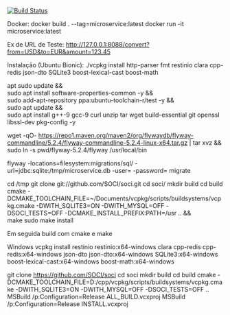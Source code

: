 [![Build Status](https://travis-ci.com/ahmedyarub/micro-service.svg?branch=master)](https://travis-ci.com/ahmedyarub/micro-service)

Docker:
docker build . --tag=microservice:latest
docker run -it microservice:latest

Ex de URL de Teste:
http://127.0.0.1:8088/convert?from=USD&to=EUR&amount=123.45

Instalação (Ubuntu Bionic):
./vcpkg install http-parser fmt restinio clara cpp-redis json-dto SQLite3 boost-lexical-cast boost-math

apt sudo update && \
    sudo apt install software-properties-common -y && \
    sudo add-apt-repository ppa:ubuntu-toolchain-r/test -y && \
    sudo apt update && \
    sudo apt install g++-9 gcc-9 curl unzip tar wget build-essential git openssl libssl-dev pkg-config -y

wget -qO- https://repo1.maven.org/maven2/org/flywaydb/flyway-commandline/5.2.4/flyway-commandline-5.2.4-linux-x64.tar.gz | tar xvz && sudo ln -s pwd/flyway-5.2.4/flyway /usr/local/bin

flyway -locations=filesystem:migrations/sql/ -url=jdbc:sqlite:/tmp/microservice.db -user= -password= migrate

cd /tmp
git clone git://github.com/SOCI/soci.git
cd soci/
mkdir build
cd build
cmake -DCMAKE_TOOLCHAIN_FILE=~/Documents/vcpkg/scripts/buildsystems/vcpkg.cmake -DWITH_SQLITE3=ON -DWITH_MYSQL=OFF -DSOCI_TESTS=OFF -DCMAKE_INSTALL_PREFIX:PATH=/usr .. && \
make
sudo make install

Em seguida build com cmake e make

Windows
vcpkg install restinio restinio:x64-windows clara cpp-redis cpp-redis:x64-windows json-dto json-dto:x64-windows SQLite3:x64-windows boost-lexical-cast:x64-windows boost-math:x64-windows

git clone https://github.com/SOCI/soci
cd soci
mkdir build
cd build
cmake -DCMAKE_TOOLCHAIN_FILE=D:/cpp/vcpkg/scripts/buildsystems/vcpkg.cmake -DWITH_SQLITE3=ON -DWITH_MYSQL=OFF -DSOCI_TESTS=OFF ..
MSBuild /p:Configuration=Release ALL_BUILD.vcxproj
MSBuild /p:Configuration=Release INSTALL.vcxproj